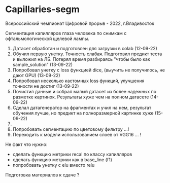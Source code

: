 # Capillaries-segm

Всероссийский чемпионат Цифровой прорыв - 2022, г.Владивосток

Сегментация капилляров глаза человека по снимкам с офтальмологической щелевой лампы.

1. Датасет обработан и подготовлен для загрузки в colab (12-09-22)
2. Обучил первую унетку. Точность слабая. Подготовил предикт теста и выложил на ЛБ. Потерял время разбираясь "чтобы было как sample_solution" (13-09-22)
3. Попробовал унетку с loss функцией dice, (выучить не получилось, не дают GPU) (13-09-22)
4. Попробовал несколько кастомных loss функций, улучшения точности не достиг (13-09-22)
5. Почистил данные и собрал малый датасет из более надежных по разметке картинок. Результаты хуже чем на полном датасете (14-09-22)
6. Сделал датагенератор на фрагментах и учил на нем, результат обучения лучше, но предикт на полноразмерной картинке хуже (15-09-22)
7. 
8. Попробовать сегментацию по цветовому фильтру ...!
9. Переходить к модели использованием слоев от VGG16 ... !

Не факт что нужно:
- сделать функцию метрики recal по классу капилляров
- сделать функцию метрики как в base_line (f1)
- попробовать унетку с elu вместо relu

Подготовка материалов к сдаче ?

